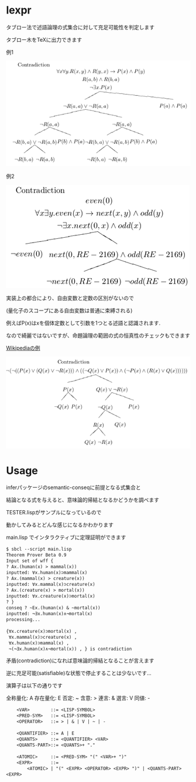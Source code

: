 lexpr
=====

タブロー法で述語論理の式集合に対して充足可能性を判定します  

タブロー木をTeXに出力できます

例1

![tableau-tree-sample1](tree.png)

例2

![tableau-tree-sample2](arith.png)


実装上の都合により、自由変数と定数の区別がないので

(量化子のスコープにある自由変数は普通に束縛される)

例えばP(x)はxを個体定数として引数を1つとる述語と認識されます.

なので綺麗ではないですが、命題論理の範囲の式の恒真性のチェックもできます

[Wikipediaの例](http://ja.wikipedia.org/wiki/DPLL%E3%82%A2%E3%83%AB%E3%82%B4%E3%83%AA%E3%82%BA%E3%83%A0#.E5.85.85.E8.B6.B3.E4.B8.8D.E8.83.BD.E3.81.AA.E8.AB.96.E7.90.86.E5.BC.8F)

![tableau-tree-sample3](prop.png)



Usage
=====

inferパッケージのsemantic-conseqに前提となる式集合と  
  
結論となる式を与えると、意味論的帰結となるかどうかを調べます

TESTER.lispがサンプルになっているので

動かしてみるとどんな感じになるかわかります

main.lisp でインタラクティブに定理証明ができます

```使い方
$ sbcl --script main.lisp 
Theorem Prover Beta 0.9
Input set of wff { 
? Ax.(human(x) > mammal(x))
inputted: ∀x.human(x)⊃mammal(x)
? Ax.(mammal(x) > creature(x))
inputted: ∀x.mammal(x)⊃creature(x)
? Ax.(creature(x) > mortal(x))
inputted: ∀x.creature(x)⊃mortal(x)
? }
conseq ? ~Ex.(human(x) & ~mortal(x))
inputted: ¬∃x.human(x)∧¬mortal(x)
processing...

{∀x.creature(x)⊃mortal(x) , 
 ∀x.mammal(x)⊃creature(x) , 
 ∀x.human(x)⊃mammal(x) , 
 ¬(¬∃x.human(x)∧¬mortal(x)) , } is contradiction
```

矛盾(contradiction)になれば意味論的帰結となることが言えます

逆に充足可能(satisfiable)な状態で停止することは少ないです...

演算子は以下の通りです

全称量化: A
存在量化: E
否定: ~
含意: >
連言: &
選言: V
同値: -


```使用可能な一階述語論理の式の形式的定義
	<VAR>        ::= <LISP-SYMBOL>
	<PRED-SYM>   ::= <LISP-SYMBOL>	
	<OPERATOR>   ::= > | & | V | ~ | -
	
	<QUANTIFIER> ::= A | E
	<QUANTS>     ::= <QUANTIFIER> <VAR>
	<QUANTS-PART>::= <QUANTS>+ "."

	<ATOMIC>     ::= <PRED-SYM> "(" <VAR>+ ")"
	<EXPR>       ::= 
		<ATOMIC> | "(" <EXPR> <OPERATOR> <EXPR> ")" | <QUANTS-PART> <EXPR> 
```

